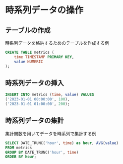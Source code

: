 # 時系列データの操作

## テーブルの作成

時系列データを格納するためのテーブルを作成する例

```sql
CREATE TABLE metrics (
    time TIMESTAMP PRIMARY KEY,
    value NUMERIC
);
```

## 時系列データの挿入

```sql
INSERT INTO metrics (time, value) VALUES
('2023-01-01 00:00:00', 100),
('2023-01-01 01:00:00', 200);
```

## 時系列データの集計

集計関数を用いてデータを時系列で集計する例

```sql
SELECT DATE_TRUNC('hour', time) as hour, AVG(value)
FROM metrics
GROUP BY DATE_TRUNC('hour', time)
ORDER BY hour;
```

